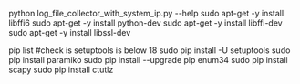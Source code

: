 python log_file_collector_with_system_ip.py --help
sudo apt-get -y install libffi6
sudo apt-get -y install python-dev
sudo apt-get -y install libffi-dev
sudo apt-get -y install libssl-dev

pip list #check is setuptools is below 18
sudo pip install -U setuptools
sudo pip install paramiko
sudo pip install --upgrade pip enum34
sudo pip install scapy
sudo pip install ctutlz
